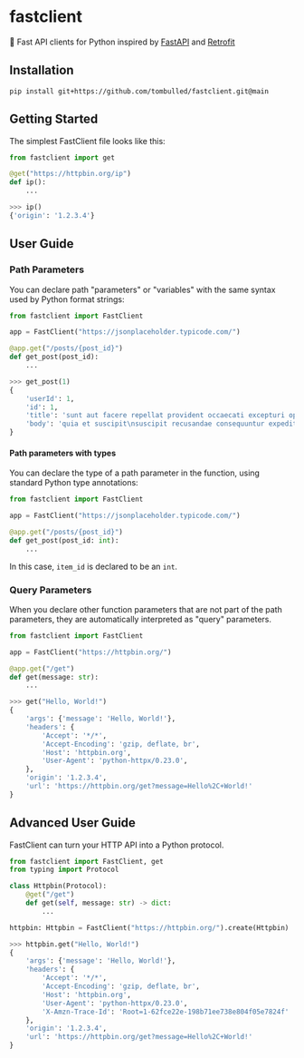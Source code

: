 # fastclient
:rocket: Fast API clients for Python inspired by [FastAPI](https://github.com/tiangolo/fastapi) and [Retrofit](https://square.github.io/retrofit/)

## Installation
```console
pip install git+https://github.com/tombulled/fastclient.git@main
```

## Getting Started
The simplest FastClient file looks like this:
```python
from fastclient import get

@get("https://httpbin.org/ip")
def ip():
    ...
```
```python
>>> ip()
{'origin': '1.2.3.4'}
```

## User Guide
### Path Parameters
You can declare path "parameters" or "variables" with the same syntax used by Python format strings:
```python
from fastclient import FastClient

app = FastClient("https://jsonplaceholder.typicode.com/")

@app.get("/posts/{post_id}")
def get_post(post_id):
    ...
```
```python
>>> get_post(1)
{
    'userId': 1,
    'id': 1,
    'title': 'sunt aut facere repellat provident occaecati excepturi optio reprehenderit',
    'body': 'quia et suscipit\nsuscipit recusandae consequuntur expedita et cum\nreprehenderit molestiae ut ut quas totam\nnostrum rerum est autem sunt rem eveniet architecto'
}
```

#### Path parameters with types
You can declare the type of a path parameter in the function, using standard Python type annotations:
```python
from fastclient import FastClient

app = FastClient("https://jsonplaceholder.typicode.com/")

@app.get("/posts/{post_id}")
def get_post(post_id: int):
    ...
```
In this case, `item_id` is declared to be an `int`.

### Query Parameters
When you declare other function parameters that are not part of the path parameters, they are automatically interpreted as "query" parameters.
```python
from fastclient import FastClient

app = FastClient("https://httpbin.org/")

@app.get("/get")
def get(message: str):
    ...
```
```python
>>> get("Hello, World!")
{
    'args': {'message': 'Hello, World!'},
    'headers': {
        'Accept': '*/*',
        'Accept-Encoding': 'gzip, deflate, br',
        'Host': 'httpbin.org',
        'User-Agent': 'python-httpx/0.23.0',
    },
    'origin': '1.2.3.4',
    'url': 'https://httpbin.org/get?message=Hello%2C+World!'
}
```

## Advanced User Guide
FastClient can turn your HTTP API into a Python protocol.
```python
from fastclient import FastClient, get
from typing import Protocol

class Httpbin(Protocol):
    @get("/get")
    def get(self, message: str) -> dict:
        ...

httpbin: Httpbin = FastClient("https://httpbin.org/").create(Httpbin)  # type: ignore
```
```python
>>> httpbin.get("Hello, World!")
{
    'args': {'message': 'Hello, World!'},
    'headers': {
        'Accept': '*/*',
        'Accept-Encoding': 'gzip, deflate, br',
        'Host': 'httpbin.org',
        'User-Agent': 'python-httpx/0.23.0',
        'X-Amzn-Trace-Id': 'Root=1-62fce22e-198b71ee738e804f05e7824f'
    },
    'origin': '1.2.3.4',
    'url': 'https://httpbin.org/get?message=Hello%2C+World!'
}
```